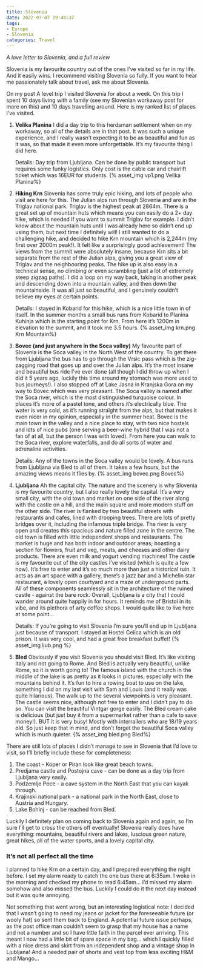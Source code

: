 ```yaml
---
title: Slovenia
date: 2022-07-07 19:48:37
tags:
- Europe
- Slovenia
categories: Travel
---
```

*A love letter to Slovenia, and a full review*

Slovenia is my favourite country out of the ones I’ve visited so far in my life. And it easily wins. I recommend visiting Slovenia so fully. If you want to hear me passionately talk about travel, ask me about Slovenia. 

On my post A level trip I visited Slovenia for about a week. On this trip I spent 10 days living with a family (see my Slovenian workaway post for more on this) and 10 days travelling around. Here is my ranked list of places I’ve visited.

1. **Velika Planina**
    I did a day trip to this herdsman settlement when on my workaway, so all of the details are in that post. It was such a unique experience, and I really wasn’t expecting it to be as beautiful and fun as it was, so that made it even more unforgettable. It’s my favourite thing I did here.
    
    Details: Day trip from Ljubljana. Can be done by public transport but requires some funky logistics. Only cost is the cable car and chairlift ticket which was 16EUR for students.
{% asset_img vp1.png Velika Planina%}

2. **Hiking Krn**
    Slovenia has some truly epic hiking, and lots of people who visit are here for this. The Julian alps run through Slovenia and are in the Triglav national park. Triglav is the highest peak at 2864m. There is a great set up of mountain huts which means you can easily do a 2+ day hike, which is needed if you want to summit Triglav for example. I didn’t know about the mountain huts until I was already here so didn’t end up using them, but next time I definitely will! I still wanted to do a challenging hike, and decided to hike Krn mountain which is 2,244m (my first over 2000m peak!). It felt like a surprisingly good achievement! The views from the summit were absolutely insane, because Krn sits a bit separate from the rest of the Julian alps, giving you a great view of Triglav and the neighbouring peaks. The hike up is also easy in a technical sense, no climbing or even scrambling (just a lot of extremely steep zigzag paths). I did a loop on my way back, taking in another peak and descending down into a mountain valley, and then down the mountainside. It was all just so beautiful, and I genuinely couldn’t believe my eyes at certain points.
    
    Details: I stayed in Kobarid for this hike, which is a nice little town in of itself. In the summer months a small bus runs from Kobarid to Planina Kuhinja which is the starting point for Krn. From here it’s 1200m in elevation to the summit, and it took me 3.5 hours.
{% asset_img krn.png Krn Mountain%}    

3. **Bovec (and just anywhere in the Soca valley)**
    My favourite part of Slovenia is the Soca valley in the North West of the country. To get there from Ljubljana the bus has to go through the Vrsic pass which is the zig-zagging road that goes up and over the Julian alps. It’s the most insane and beautiful bus ride I’ve ever done (all though I did throw up when I did it 5 years ago, luckily this time around my stomach was more used to bus journeys!). I also stopped off at Lake Jasna in Kranjska Gora on my way to Bovec which was very pleasant. The Soca valley is named after the Soca river, which is the most distinguished turquoise colour. In places it’s more of a pastel tone, and others it’s electrically blue. The water is very cold, as it’s running straight from the alps, but that makes it even nicer in my opinion, especially in the summer heat. Bovec is the main town in the valley and a nice place to stay, with two nice hostels and lots of nice pubs (one serving a beer-wine hybrid that I was not a fan of at all, but the person I was with loved). From here you can walk to the Soca river, explore waterfalls, and do all sorts of water and adrenaline activities.
    
    Details: Any of the towns in the Soca valley would be lovely. A bus runs from Ljubljana via Bled to all of them. It takes a few hours, but the amazing views means it flies by.
{% asset_img bovec.png Bovec%}

4. **Ljubljana**
    Ah the capital city. The nature and the scenery is why Slovenia is my favourite country, but I also really lovely the capital. It’s a very small city, with the old town and market on one side of the river along with the castle on a hill, and the main square and more modern stuff on the other side. The river is flanked by two beautiful streets with restaurants and cafes, lined with drooping trees. There are lots of pretty bridges over it, including the infamous triple bridge. The river is very open and creates this spacious and nature filled zone in the centre. The old town is filled with little independent shops and restaurants. The market is huge and has both indoor and outdoor areas; boasting a section for flowers, fruit and veg, meats, and cheeses and other dairy products. There are even milk and yogurt vending machines! The castle is my favourite out of the city castles I’ve visited (which is quite a few now). It’s free to enter and it’s so much more than just a historical ruin. It acts as an art space with a gallery, there’s a jazz bar and a Michelin star restaurant, a lovely open courtyard and a maze of underground parts. All of these components seamlessly sit in the architecture of the ruined castle - against the bare rock. Overall, Ljubljana is a city that I could wander around quite happily in for hours. It reminds me of Bristol in its vibe, and its plethora of arty coffee shops. I would quite like to live here at some point…
    
    Details: If you’re going to visit Slovenia I’m sure you’ll end up in Ljubljana just because of transport. I stayed at Hostel Celica which is an old prison. It was very cool, and had a great free breakfast buffet!
{% asset_img ljub.png %}
    
5. **Bled**
    Obviously if you visit Slovenia you should visit Bled. It’s like visiting Italy and not going to Rome. And Bled is actually very beautiful, unlike Rome, so it is worth going to! The famous island with the church in the middle of the lake is as pretty as it looks in pictures, especially with the mountains behind it. It’s fun to hire a rowing boat to use on the lake, something I did on my last visit with Sam and Louis (and it really was quite hilarious). The walk up to the several viewpoints is very pleasant. The castle seems nice, although not free to enter and I didn’t pay to do so. You can visit the beautiful Vintgar gorge easily. The Bled cream cake is delicious (but just buy it from a supermarket rather than a cafe to save money!). BUT it is very busy! Mostly with interrailers who are 18/19 years old. So just keep that in mind, and don’t forget the beautiful Soca valley which is much quieter.
{% asset_img bled.png Bled%}

There are still lots of places I didn’t manage to see in Slovenia that I’d love to visit, so I’ll briefly include these for completeness:

1. The coast - Koper or Piran look like great beach towns.
2. Predjama castle and Postojna cave - can be done as a day trip from Ljubljana very easily.
3. Podzemlje Pece - a cave system in the North East that you can kayak through.
4. Krajinski national park - a national park in the North East, close to Austria and Hungary.
5. Lake Bohinj - can be reached from Bled.

Luckily I definitely plan on coming back to Slovenia again and again, so I’m sure I’ll get to cross the others off eventually! Slovenia really does have everything: mountains, beautiful rivers and lakes, luscious green nature, great hikes, all of the water sports, and a lovely capital city.

### It’s not all perfect all the time

I planned to hike Krn on a certain day, and I prepared everything the night before. I set my alarm ready to catch the one bus there at 6:35am. I woke in the morning and checked my phone to read 6:45am… I’d missed my alarm somehow and also missed the bus. Luckily I could do it the next day instead but it was quite annoying.

Not something that went wrong, but an interesting logistical note: I decided that I wasn’t going to need my jeans or jacket for the foreseeable future (or wooly hat) so sent them back to England. A potential future issue perhaps, as the post office man couldn’t seem to grasp that my house has a name and not a number and so I have little faith in the parcel ever arriving. This meant I now had a little bit of spare space in my bag... which I quickly filled with a nice dress and skirt from an independent shop and a vintage shop in Ljubljana! And a needed pair of shorts and vest top from less exciting H&M and Mango...